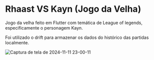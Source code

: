 # Rhaast VS Kayn (Jogo da Velha)

Jogo da velha feito em Flutter com temática de League of legends, especificamente o personagem Kayn.

Foi utilizado o drift para armazenar os dados do histórico das partidas localmente.

![Captura de tela de 2024-11-11 23-00-11](https://github.com/user-attachments/assets/23308881-2db4-41a1-8b47-6afd8c2d79ee)

